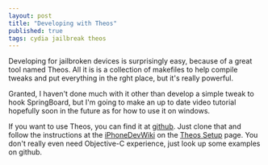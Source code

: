 ```yaml
---
layout: post
title: "Developing with Theos"
published: true
tags: cydia jailbreak theos
---
```


Developing for jailbroken devices is surprisingly easy, because of a great tool named Theos.  All it is is a collection of makefiles to help compile tweaks and put everything in the rght place, but it's really powerful.

Granted, I haven't done much with it other than develop a simple tweak to hook SpringBoard, but I'm going to make an up to date video tutorial hopefully soon in the future as for how to use it on windows.  

If you want to use Theos, you can find it at [github](https://github.com/dhowett/theos).  Just clone that and follow the instructions at the [iPhoneDevWiki](http://iphonedevwiki.net/index.php/Main_Page "wiki") on the [Theos Setup](http://iphonedevwiki.net/index.php/Theos/Setup "theos/setup") page.  You don't really even need Objective-C experience, just look up some examples on github.
